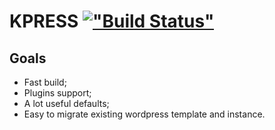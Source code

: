 # KPRESS [!["Build Status"](https://travis-ci.org/Heapy/kpress.svg?branch=master)](https://travis-ci.org/Heapy/kpress)

## Goals

* Fast build;
* Plugins support;
* A lot useful defaults;
* Easy to migrate existing wordpress template and instance.
